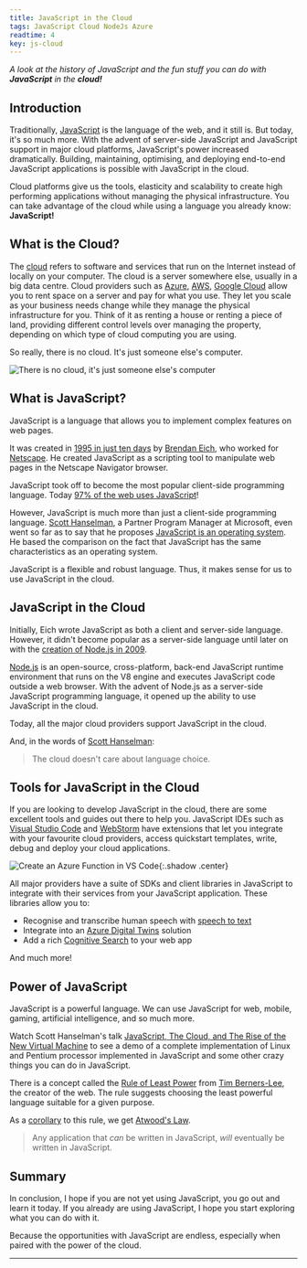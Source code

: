 ```yaml
---
title: JavaScript in the Cloud
tags: JavaScript Cloud NodeJs Azure
readtime: 4
key: js-cloud
---
```


_A look at the history of JavaScript and the fun stuff you can do with **JavaScript** in the **cloud!**_

## Introduction

Traditionally, [JavaScript](https://developer.mozilla.org/en-US/docs/Web/JavaScript) is the language of the web, and it still is. But today, it's so much more. With the advent of server-side JavaScript and JavaScript support in major cloud platforms, JavaScript's power increased dramatically. Building, maintaining, optimising, and deploying end-to-end JavaScript applications is possible with JavaScript in the cloud.

Cloud platforms give us the tools, elasticity and scalability to create high performing applications without managing the physical infrastructure. You can take advantage of the cloud while using a language you already know: **JavaScript!**

## What is the Cloud?

The [cloud](https://azure.microsoft.com/en-au/overview/what-is-the-cloud/) refers to software and services that run on the Internet instead of locally on your computer. The cloud is a server somewhere else, usually in a big data centre. Cloud providers such as [Azure](https://azure.microsoft.com/), [AWS](https://aws.amazon.com/), [Google Cloud](https://cloud.google.com/) allow you to rent space on a server and pay for what you use. They let you scale as your business needs change while they manage the physical infrastructure for you. Think of it as renting a house or renting a piece of land, providing different control levels over managing the property, depending on which type of cloud computing you are using.

So really, there is no cloud. It's just someone else's computer.

![There is no cloud, it's just someone else's computer](https://melissadevstorage.blob.core.windows.net/melissadevblob/js-cloud/ThereIsNoCloud.png)

## What is JavaScript?

JavaScript is a language that allows you to implement complex features on web pages.

It was created in [1995 in just ten days](http://speakingjs.com/es5/ch04.html) by [Brendan Eich](https://brendaneich.com/), who worked for [Netscape](https://isp.netscape.com/). He created JavaScript as a scripting tool to manipulate web pages in the Netscape Navigator browser.

JavaScript took off to become the most popular client-side programming language. Today [97% of the web uses JavaScript](https://w3techs.com/technologies/details/cp-javascript)!

However, JavaScript is much more than just a client-side programming language. [Scott Hanselman](https://www.hanselman.com/), a Partner Program Manager at Microsoft, even went so far as to say that he proposes [JavaScript is an operating system](https://youtu.be/msPocYnU0N4?t=2532). He based the comparison on the fact that JavaScript has the same characteristics as an operating system.

JavaScript is a flexible and robust language. Thus, it makes sense for us to use JavaScript in the cloud.

## JavaScript in the Cloud

Initially, Eich wrote JavaScript as both a client and server-side language. However, it didn't become popular as a server-side language until later on with the [creation of Node.js in 2009](https://nodejs.dev/learn/a-brief-history-of-nodejs).

[Node.js](https://nodejs.dev/) is an open-source, cross-platform, back-end JavaScript runtime environment that runs on the V8 engine and executes JavaScript code outside a web browser. With the advent of Node.js as a server-side JavaScript programming language, it opened up the ability to use JavaScript in the cloud.

Today, all the major cloud providers support JavaScript in the cloud.

And, in the words of [Scott Hanselman](https://www.hanselman.com/):

> The cloud doesn't care about language choice.

## Tools for JavaScript in the Cloud

If you are looking to develop JavaScript in the cloud, there are some excellent tools and guides out there to help you. JavaScript IDEs such as [Visual Studio Code](https://code.visualstudio.com/) and [WebStorm](https://www.jetbrains.com/webstorm/) have extensions that let you integrate with your favourite cloud providers, access quickstart templates, write, debug and deploy your cloud applications.

![Create an Azure Function in VS Code](https://melissadevstorage.blob.core.windows.net/melissadevblob/js-cloud/vscode-azfunc.gif){:.shadow .center}

All major providers have a suite of SDKs and client libraries in JavaScript to integrate with their services from your JavaScript application. These libraries allow you to:

- Recognise and transcribe human speech with [speech to text](https://docs.microsoft.com/en-us/azure/cognitive-services/speech-service/get-started-speech-to-text?tabs=windowsinstall&pivots=programming-language-browserjs)
- Integrate into an [Azure Digital Twins](https://docs.microsoft.com/en-us/azure/digital-twins/overview) solution
- Add a rich [Cognitive Search](https://docs.microsoft.com/en-au/azure/search/search-what-is-azure-search) to your web app

And much more!

## Power of JavaScript

JavaScript is a powerful language. We can use JavaScript for web, mobile, gaming, artificial intelligence, and so much more.

Watch Scott Hanselman's talk [JavaScript, The Cloud, and The Rise of the New Virtual Machine](https://youtu.be/msPocYnU0N4) to see a demo of a complete implementation of Linux and Pentium processor implemented in JavaScript and some other crazy things you can do in JavaScript.

There is a concept called the [Rule of Least Power](https://www.w3.org/2001/tag/doc/leastPower.html) from [Tim Berners-Lee](https://www.w3.org/People/Berners-Lee/), the creator of the web. The rule suggests choosing the least powerful language suitable for a given purpose.

As a [corollary](https://www.merriam-webster.com/dictionary/corollary) to this rule, we get [Atwood's Law](https://blog.codinghorror.com/the-principle-of-least-power/).

> Any application that _can_ be written in JavaScript, _will_ eventually be written in JavaScript.

## Summary

In conclusion, I hope if you are not yet using JavaScript, you go out and learn it today. If you already are using JavaScript, I hope you start exploring what you can do with it.

Because the opportunities with JavaScript are endless, especially when paired with the power of the cloud.

---
